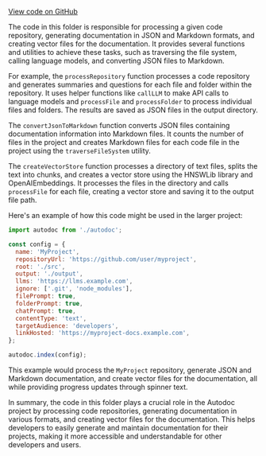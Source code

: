 [View code on GitHub](https://github.com/context-labs/autodoc/.autodoc/docs/json/src/cli/commands/index)

The code in this folder is responsible for processing a given code repository, generating documentation in JSON and Markdown formats, and creating vector files for the documentation. It provides several functions and utilities to achieve these tasks, such as traversing the file system, calling language models, and converting JSON files to Markdown.

For example, the `processRepository` function processes a code repository and generates summaries and questions for each file and folder within the repository. It uses helper functions like `callLLM` to make API calls to language models and `processFile` and `processFolder` to process individual files and folders. The results are saved as JSON files in the output directory.

The `convertJsonToMarkdown` function converts JSON files containing documentation information into Markdown files. It counts the number of files in the project and creates Markdown files for each code file in the project using the `traverseFileSystem` utility.

The `createVectorStore` function processes a directory of text files, splits the text into chunks, and creates a vector store using the HNSWLib library and OpenAIEmbeddings. It processes the files in the directory and calls `processFile` for each file, creating a vector store and saving it to the output file path.

Here's an example of how this code might be used in the larger project:

```javascript
import autodoc from './autodoc';

const config = {
  name: 'MyProject',
  repositoryUrl: 'https://github.com/user/myproject',
  root: './src',
  output: './output',
  llms: 'https://llms.example.com',
  ignore: ['.git', 'node_modules'],
  filePrompt: true,
  folderPrompt: true,
  chatPrompt: true,
  contentType: 'text',
  targetAudience: 'developers',
  linkHosted: 'https://myproject-docs.example.com',
};

autodoc.index(config);
```

This example would process the `MyProject` repository, generate JSON and Markdown documentation, and create vector files for the documentation, all while providing progress updates through spinner text.

In summary, the code in this folder plays a crucial role in the Autodoc project by processing code repositories, generating documentation in various formats, and creating vector files for the documentation. This helps developers to easily generate and maintain documentation for their projects, making it more accessible and understandable for other developers and users.

